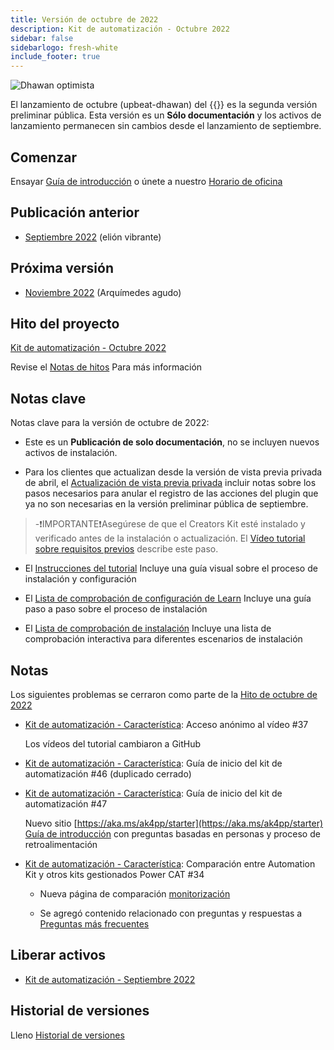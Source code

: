 ```yaml
---
title: Versión de octubre de 2022
description: Kit de automatización - Octubre 2022
sidebar: false
sidebarlogo: fresh-white
include_footer: true
---
```

![Dhawan optimista](/images/upbeat-dhawan.png)

El lanzamiento de octubre (upbeat-dhawan) del {{<product-name>}} es la segunda versión preliminar pública. Esta versión es un **Sólo documentación** y los activos de lanzamiento permanecen sin cambios desde el lanzamiento de septiembre.

## Comenzar

Ensayar [Guía de introducción](/es/get-started) o únete a nuestro [Horario de oficina](/es/office-hours)

## Publicación anterior

- [Septiembre 2022](/es/releases/september-2022) (elión vibrante)

## Próxima versión

- [Noviembre 2022](/es/releases/november-2022) (Arquímedes agudo)

## Hito del proyecto

[Kit de automatización - Octubre 2022](https://github.com/orgs/microsoft/projects/486/views/3)

Revise el [Notas de hitos](/es/releases/milestones) Para más información

## Notas clave

Notas clave para la versión de octubre de 2022:

- Este es un **Publicación de solo documentación**, no se incluyen nuevos activos de instalación.

- Para los clientes que actualizan desde la versión de vista previa privada de abril, el [Actualización de vista previa privada](https://github.com/microsoft/powercat-automation-kit/blob/main/docs/private-preview-upgrade.md) incluir notas sobre los pasos necesarios para anular el registro de las acciones del plugin que ya no son necesarias en la versión preliminar pública de septiembre.

> -❗IMPORTANTE❗Asegúrese de que el Creators Kit esté instalado y verificado antes de la instalación o actualización. El [Vídeo tutorial sobre requisitos previos](https://github.com/microsoft/powercat-automation-kit/blob/main/docs/walkthrough.md) describe este paso.

- El [Instrucciones del tutorial](https://github.com/microsoft/powercat-automation-kit/blob/main/docs/walkthrough.md) Incluye una guía visual sobre el proceso de instalación y configuración

- El [Lista de comprobación de configuración de Learn](https://learn.microsoft.com/power-automate/guidance/automation-kit/setup/setup-checklist) Incluye una guía paso a paso sobre el proceso de instalación

- El [Lista de comprobación de instalación](/es/get-started/install-checklist) Incluye una lista de comprobación interactiva para diferentes escenarios de instalación

## Notas

Los siguientes problemas se cerraron como parte de la [Hito de octubre de 2022](https://github.com/orgs/microsoft/projects/486/views/3)

- [Kit de automatización - Característica](https://github.com/microsoft/powercat-automation-kit/issues/37): Acceso anónimo al vídeo #37

  Los vídeos del tutorial cambiaron a GitHub

- [Kit de automatización - Característica](https://github.com/microsoft/powercat-automation-kit/issues/46): Guía de inicio del kit de automatización #46 (duplicado cerrado)

- [Kit de automatización - Característica](https://github.com/microsoft/powercat-automation-kit/issues/47): Guía de inicio del kit de automatización #47

  Nuevo sitio [https://aka.ms/ak4pp/starter](https://aka.ms/ak4pp/starter)
  [Guía de introducción](https://microsoft.github.io/powercat-automation-kit/get-started/) con preguntas basadas en personas y proceso de retroalimentación

- [Kit de automatización - Característica](https://github.com/microsoft/powercat-automation-kit/issues/34): Comparación entre Automation Kit y otros kits gestionados Power CAT #34

  - Nueva página de comparación [monitorización](https://microsoft.github.io/powercat-automation-kit/monitoring-compare/)
  
  - Se agregó contenido relacionado con preguntas y respuestas a [Preguntas más frecuentes](https://microsoft.github.io/powercat-automation-kit/frequently-asked-questions/)

## Liberar activos

- [Kit de automatización - Septiembre 2022](https://github.com/microsoft/powercat-automation-kit/releases/tag/AutomationKit-September2022)

## Historial de versiones

Lleno [Historial de versiones](/es/releases)
